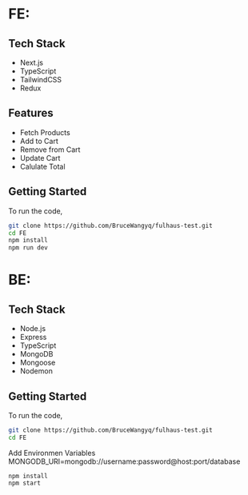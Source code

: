 # FE:

## Tech Stack

- Next.js
- TypeScript
- TailwindCSS
- Redux

## Features

- Fetch Products
- Add to Cart
- Remove from Cart
- Update Cart
- Calulate Total

## Getting Started

To run the code,

```bash
git clone https://github.com/BruceWangyq/fulhaus-test.git
cd FE
npm install
npm run dev
```

# BE:

## Tech Stack

- Node.js
- Express
- TypeScript
- MongoDB
- Mongoose
- Nodemon

## Getting Started

To run the code,

```bash
git clone https://github.com/BruceWangyq/fulhaus-test.git
cd FE
```

Add Environmen Variables
MONGODB_URI=mongodb://username:password@host:port/database

```
npm install
npm start
```
